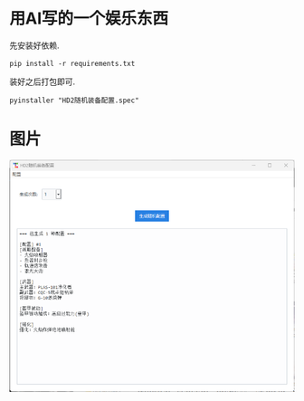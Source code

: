 # 用AI写的一个娱乐东西

先安装好依赖.
```
pip install -r requirements.txt
```

装好之后打包即可.
```
pyinstaller "HD2随机装备配置.spec"
```

# 图片
![1](/images/QQ20250303-161835.png)